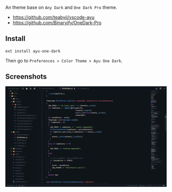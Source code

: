 An theme base on `Any Dark` and `One Dark Pro` theme.

- https://github.com/teabyii/vscode-ayu
- https://github.com/Binaryify/OneDark-Pro

## Install

```shell
ext install ayu-one-dark
```

Then go to `Preferences > Color Theme > Ayu One Dark`.

## Screenshots

![One Dark](assets/one-dark.png)
